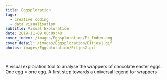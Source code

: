 ```yaml
---
title: Eggsploration
tags:
  - creative coding
  - data visualisation
subtitle: Visual Exploration
date: 2019-11-09 00:09:48
cover_index: /images/Eggsploration/Ei_Index.png
cover_detail: /images/Eggsploration/Eitjes1.gif
photos: images/Eggsploration/Eitjes2.gif

---
```


A visual exploration tool to analyse the wrappers of chocolate easter eggs. One egg = one egg. A first step towards a universal legend for wrappers

